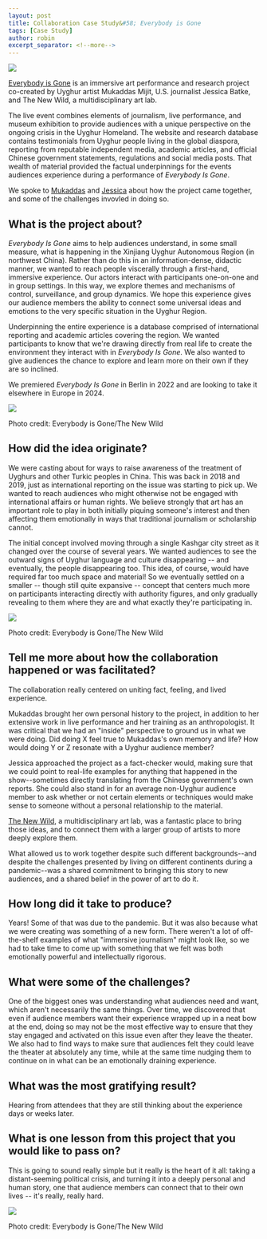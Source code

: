 ```yaml
---
layout: post
title: Collaboration Case Study&#58; Everybody is Gone
tags: [Case Study]
author: robin
excerpt_separator: <!--more-->
---
```

![](/assets/img/everybodygone/website.png)

[Everybody is Gone](https://www.everybodyisgone.org/) is an immersive art performance and research project co-created by Uyghur artist Mukaddas Mijit, U.S. journalist Jessica Batke, and The New Wild, a multidisciplinary art lab. 

<!--more-->

The live event combines elements of journalism, live performance, and museum exhibition to provide audiences with a unique perspective on the ongoing crisis in the Uyghur Homeland. The website and research database contains testimonials from Uyghur people living in the global diaspora, reporting from reputable independent media, academic articles, and official Chinese government statements, regulations and social media posts. That wealth of material provided the factual underpinnings for the events audiences experience during a performance of _Everybody Is Gone_.

We spoke to [Mukaddas](https://mukaddasmijit.wixsite.com/mukaddas-mijit) and [Jessica](https://jessicabatke.com/) about how the project came together, and some of the challenges invovled in doing so. 


## What is the project about?

_Everybody Is Gone_ aims to help audiences understand, in some small measure, what is happening in the Xinjiang Uyghur Autonomous Region (in northwest China). Rather than do this in an information-dense, didactic manner, we wanted to reach people viscerally through a first-hand, immersive experience. Our actors interact with participants one-on-one and in group settings. In this way, we explore themes and mechanisms of control, surveillance, and group dynamics. We hope this experience gives our audience members the ability to connect some universal ideas and emotions to the very specific situation in the Uyghur Region.

Underpinning the entire experience is a database comprised of international reporting and academic articles covering the region. We wanted participants to know that we're drawing directly from real life to create the environment they interact with in _Everybody Is Gone_. We also wanted to give audiences the chance to explore and learn more on their own if they are so inclined.

We premiered _Everybody Is Gone_ in Berlin in 2022 and are looking to take it elsewhere in Europe in 2024.

![](/assets/img/everybodygone/motherland.jpg)
<p class="caption">Photo credit: Everybody is Gone/The New Wild</p>

## How did the idea originate?

We were casting about for ways to raise awareness of the treatment of Uyghurs and other Turkic peoples in China. This was back in 2018 and 2019, just as international reporting on the issue was starting to pick up.  We wanted to reach audiences who might otherwise not be engaged with international affairs or human rights. We believe strongly that art has an important role to play in both initially piquing someone's interest and then affecting them emotionally in ways that traditional journalism or scholarship cannot.

The initial concept involved moving through a single Kashgar city street as it changed over the course of several years. We wanted audiences to see the outward signs of Uyghur language and culture disappearing -- and eventually, the people disappearing too. This idea, of course, would have required far too much space and material! So we eventually settled on a smaller -- though still quite expansive -- concept that centers much more on participants interacting directly with authority figures, and only gradually revealing to them where they are and what exactly they're participating in.

![](/assets/img/everybodygone/hands.jpg)
<p class="caption">Photo credit: Everybody is Gone/The New Wild</p>

## Tell me more about how the collaboration happened or was facilitated?

The collaboration really centered on uniting fact, feeling, and lived experience.

Mukaddas brought her own personal history to the project, in addition to her extensive work in live performance and her training as an anthropologist. It was critical that we had an "inside" perspective to ground us in what we were doing. Did doing X feel true to Mukaddas's own memory and life? How would doing Y or Z resonate with a Uyghur audience member?

Jessica approached the project as a fact-checker would, making sure that we could point to real-life examples for anything that happened in the show--sometimes directly translating from the Chinese government's own reports. She could also stand in for an average non-Uyghur audience member to ask whether or not certain elements or techniques would make sense to someone without a personal relationship to the material.

[The New Wild](https://www.thenewwild.org/everybody-is-gone), a multidisciplinary art lab, was a fantastic place to bring those ideas, and to connect them with a larger group of artists to more deeply explore them.

What allowed us to work together despite such different backgrounds--and despite the challenges presented by living on different continents during a pandemic--was a shared commitment to bringing this story to new audiences, and a shared belief in the power of art to do it.

## How long did it take to produce?

Years! Some of that was due to the pandemic. But it was also because what we were creating was something of a new form. There weren't a lot of off-the-shelf examples of what "immersive journalism" might look like, so we had to take time to come up with something that we felt was both emotionally powerful and intellectually rigorous.

## What were some of the challenges?

One of the biggest ones was understanding what audiences need and want, which aren't necessarily the same things. Over time, we discovered that even if audience members want their experience wrapped up in a neat bow at the end, doing so may not be the most effective way to ensure that they stay engaged and activated on this issue even after they leave the theater. We also had to find ways to make sure that audiences felt they could leave the theater at absolutely any time, while at the same time nudging them to continue on in what can be an emotionally draining experience.

## What was the most gratifying result?

Hearing from attendees that they are still thinking about the experience days or weeks later.

## What is one lesson from this project that you would like to pass on?

This is going to sound really simple but it really is the heart of it all: taking a distant-seeming political crisis, and turning it into a deeply personal and human story, one that audience members can connect that to their own lives -- it's really, really hard.

![](/assets/img/everybodygone/screen.jpg)
<p class="caption">Photo credit: Everybody is Gone/The New Wild</p>